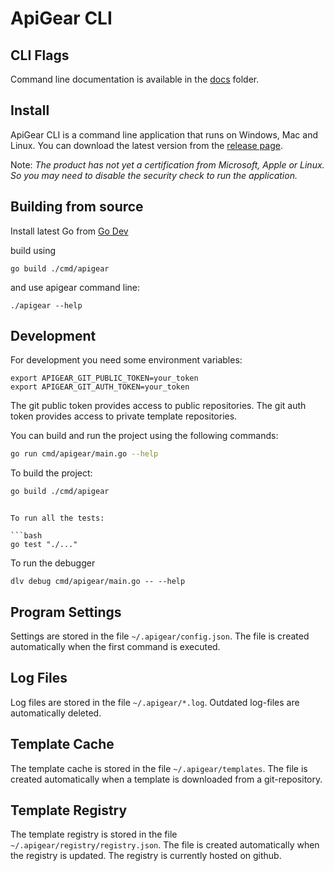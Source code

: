# ApiGear CLI

## CLI Flags

Command line documentation is available in the [docs](docs/apigear.md) folder.

## Install

ApiGear CLI is a command line application that runs on Windows, Mac and Linux. You can download the latest version from the [release page](https://github.com/apigear-io/cli/releases/latest).

Note: *The product has not yet a certification from Microsoft, Apple or Linux. So you may need to disable the security check to run the application.*


## Building from source

Install latest Go from [Go Dev](https://go.dev)

build using

```
go build ./cmd/apigear
```

and use apigear command line:

```
./apigear --help
```

## Development


For development you need some environment variables:

```
export APIGEAR_GIT_PUBLIC_TOKEN=your_token
export APIGEAR_GIT_AUTH_TOKEN=your_token
```

The git public token provides access to public repositories. The git auth token provides access to private template repositories.

You can build and run the project using the following commands:

```bash
go run cmd/apigear/main.go --help
```

To build the project:

```bash
go build ./cmd/apigear
```
```

To run all the tests:

```bash
go test "./..."
```

To run the debugger

```
dlv debug cmd/apigear/main.go -- --help
```


## Program Settings

Settings are stored in the file `~/.apigear/config.json`. The file is created automatically when the first command is executed.

## Log Files

Log files are stored in the file `~/.apigear/*.log`. Outdated log-files are automatically deleted.

## Template Cache

The template cache is stored in the file `~/.apigear/templates`. The file is created automatically when a template is downloaded from a git-repository.

## Template Registry

The template registry is stored in the file `~/.apigear/registry/registry.json`. The file is created automatically when the registry is updated. The registry is currently hosted on github.
